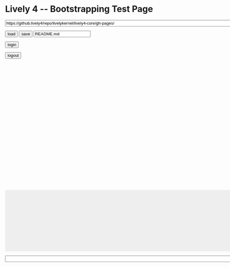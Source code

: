 <!DOCTYPE html><html xmlns="http://www.w3.org/1999/xhtml" lang="en"><head>
<title>Lively 4 Our First Page</title>
<style type="text/css" media="screen">
    #baseurl { 
        width: 800px;
    }
    #editor { 
        height: 400px;
        width: 800px;
    }
    #console { 
        width: 800px;
        height: 300px;
        max-height: 200px;
        overflow: auto;
        background-color: #eeeeee;
        word-break: normal !important;
        word-wrap: normal !important;
        white-space: pre !important;   
    }
    #commandline { 
        width: 800px;
    }
</style>

<script src="https://code.jquery.com/jquery-2.1.4.js" type="text/javascript" charset="utf-8"></script>


<!-- BEGIN SYSTEM.JS: should go away, until then we use a "static" global source --> 
<script src="https://livelykernel.github.io/lively4-core/src/external/system.src.js" type="text/javascript" charset="utf-8"></script>
<script>
  System.paths['babel'] ='https://livelykernel.github.io/lively4-core/src/external/babel-browser.js'
  System.config({
    transpiler: 'babel',
    babelOptions: { },
    map: {
        babel: 'https://livelykernel.github.io/lively4-core/src/external/babel-browser.js'
    }
  });
</script>
<!-- END SYSTEM.JS-->

</head>
<body>
<h1>Lively 4 -- Bootstrapping Test Page</h1>

<p><input type="text" id="baseurl" value="https://github.lively4/repo/livelykernel/lively4-core/gh-pages/" /></p>

<button onclick="fileEditor.loadFile()">load</button>
<button onclick="fileEditor.saveFile()">save</button>
<input type="text" id="filename" value="README.md" />

<!-- <button onclick="">reload service worker </button> -->

<button onclick="githubAuth.challengeForAuth(Date.now(), function(token){
    console.log('We are authenticated with the Token: ' + token)
})">login</button>

<button onclick="githubAuth.logout(); console.log('logged out of github')">logout</button>

<div id="editor" class=" ace_editor ace-tm"></div>

<pre id="console"></pre>
<input type="text" id="commandline" value="" />

<!-- BEGIN ACE -->
<!-- We also have to load ace "locally", because loading it remotely ends in a race condition -->
<script src="../src/external/ace.js" type="text/javascript" charset="utf-8"></script>
<script>ace.edit("editor");</script>
<!-- END ACE -->


<script>
    var lively4url =  "../" // or any abosolute path to lively4 ? Any idea for computeRoot() ? #JensLincke #OpenQuestion

    //// #TODO The ace editor tries to be very clever, so it cannot be loaded through "import" at the moment 
    //// (e.g. AMD promise error)
    // System.import(lively4url + "src/external/ace.js").then(function(){
    //         ace.edit("editor")
    // })
        
    System.import(lively4url + "/src/client/load.js").then(function(){
        System.import("../src/client/file-editor.js").then(function(module) {
            window.fileEditor = module
            log("fileEditor loaded")
        })
        System.import("commandline.js")
        System.import(lively4url + "src/client/debug-serviceworker.js")    
    }).catch(function(err) { alert("load Lively4 failed")})
</script>

</body></html>